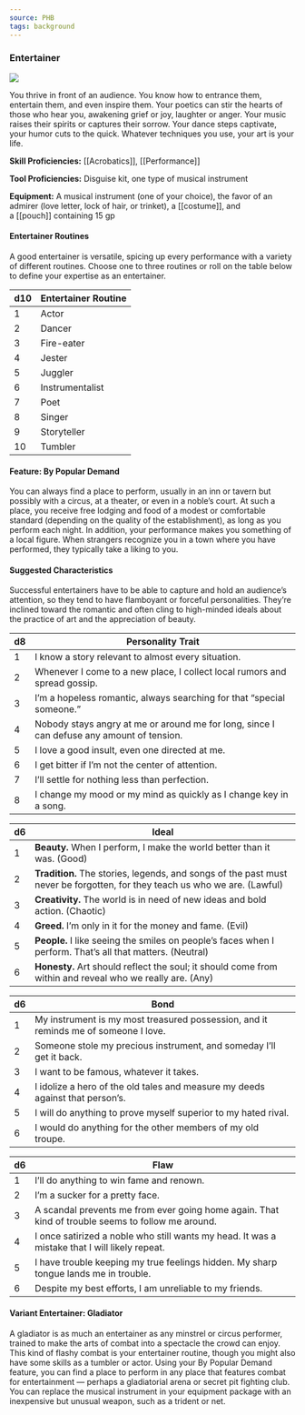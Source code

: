 ```yaml
---
source: PHB
tags: background
---
```

### Entertainer

[![](https://www.dndbeyond.com/attachments/thumbnails/0/653/180/370/c4bg3.png)](https://www.dndbeyond.com/attachments/0/653/c4bg3.png)

You thrive in front of an audience. You know how to entrance them, entertain them, and even inspire them. Your poetics can stir the hearts of those who hear you, awakening grief or joy, laughter or anger. Your music raises their spirits or captures their sorrow. Your dance steps captivate, your humor cuts to the quick. Whatever techniques you use, your art is your life.

**Skill Proficiencies:** [[Acrobatics]], [[Performance]]

**Tool Proficiencies:** Disguise kit, one type of musical instrument

**Equipment:** A musical instrument (one of your choice), the favor of an admirer (love letter, lock of hair, or trinket), a [[costume]], and a [[pouch]] containing 15 gp

#### [](https://www.dndbeyond.com/sources/phb/personality-and-background#EntertainerRoutines)Entertainer Routines

A good entertainer is versatile, spicing up every performance with a variety of different routines. Choose one to three routines or roll on the table below to define your expertise as an entertainer.

|d10|Entertainer Routine|
|---|---|
|1|Actor|
|2|Dancer|
|3|Fire-eater|
|4|Jester|
|5|Juggler|
|6|Instrumentalist|
|7|Poet|
|8|Singer|
|9|Storyteller|
|10|Tumbler|

#### [](https://www.dndbeyond.com/sources/phb/personality-and-background#FeatureByPopularDemand)Feature: By Popular Demand

You can always find a place to perform, usually in an inn or tavern but possibly with a circus, at a theater, or even in a noble’s court. At such a place, you receive free lodging and food of a modest or comfortable standard (depending on the quality of the establishment), as long as you perform each night. In addition, your performance makes you something of a local figure. When strangers recognize you in a town where you have performed, they typically take a liking to you.

#### [](https://www.dndbeyond.com/sources/phb/personality-and-background#SuggestedCharacteristics5)Suggested Characteristics

Successful entertainers have to be able to capture and hold an audience’s attention, so they tend to have flamboyant or forceful personalities. They’re inclined toward the romantic and often cling to high-minded ideals about the practice of art and the appreciation of beauty.

|d8|Personality Trait|
|---|---|
|1|I know a story relevant to almost every situation.|
|2|Whenever I come to a new place, I collect local rumors and spread gossip.|
|3|I’m a hopeless romantic, always searching for that “special someone.”|
|4|Nobody stays angry at me or around me for long, since I can defuse any amount of tension.|
|5|I love a good insult, even one directed at me.|
|6|I get bitter if I’m not the center of attention.|
|7|I’ll settle for nothing less than perfection.|
|8|I change my mood or my mind as quickly as I change key in a song.|

|d6|Ideal|
|---|---|
|1|**Beauty.** When I perform, I make the world better than it was. (Good)|
|2|**Tradition.** The stories, legends, and songs of the past must never be forgotten, for they teach us who we are. (Lawful)|
|3|**Creativity.** The world is in need of new ideas and bold action. (Chaotic)|
|4|**Greed.** I’m only in it for the money and fame. (Evil)|
|5|**People.** I like seeing the smiles on people’s faces when I perform. That’s all that matters. (Neutral)|
|6|**Honesty.** Art should reflect the soul; it should come from within and reveal who we really are. (Any)|

|d6|Bond|
|---|---|
|1|My instrument is my most treasured possession, and it reminds me of someone I love.|
|2|Someone stole my precious instrument, and someday I’ll get it back.|
|3|I want to be famous, whatever it takes.|
|4|I idolize a hero of the old tales and measure my deeds against that person’s.|
|5|I will do anything to prove myself superior to my hated rival.|
|6|I would do anything for the other members of my old troupe.|

|d6|Flaw|
|---|---|
|1|I’ll do anything to win fame and renown.|
|2|I’m a sucker for a pretty face.|
|3|A scandal prevents me from ever going home again. That kind of trouble seems to follow me around.|
|4|I once satirized a noble who still wants my head. It was a mistake that I will likely repeat.|
|5|I have trouble keeping my true feelings hidden. My sharp tongue lands me in trouble.|
|6|Despite my best efforts, I am unreliable to my friends.|

#### [](https://www.dndbeyond.com/sources/phb/personality-and-background#VariantEntertainerGladiator)Variant Entertainer: Gladiator

A gladiator is as much an entertainer as any minstrel or circus performer, trained to make the arts of combat into a spectacle the crowd can enjoy. This kind of flashy combat is your entertainer routine, though you might also have some skills as a tumbler or actor. Using your By Popular Demand feature, you can find a place to perform in any place that features combat for entertainment — perhaps a gladiatorial arena or secret pit fighting club. You can replace the musical instrument in your equipment package with an inexpensive but unusual weapon, such as a trident or net.